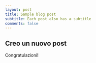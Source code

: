 ```yaml
---
layout: post
title: Sample blog post
subtitle: Each post also has a subtitle
comments: false
---
```


## Creo un nuovo post

Congratulazioni!
